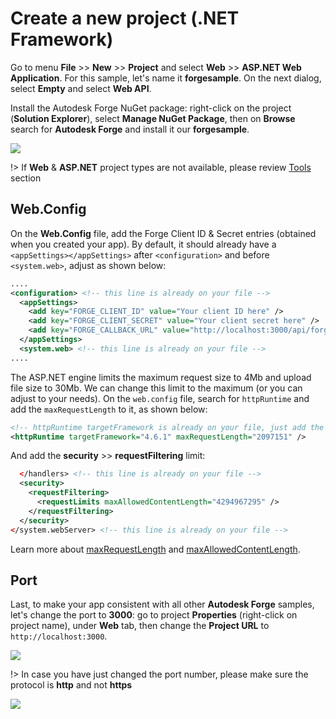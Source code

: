 # Create a new project (.NET Framework)

Go to menu **File** >> **New** >> **Project** and select **Web** >> **ASP.NET Web Application**. For this sample, let's name it **forgesample**. On the next dialog, select **Empty** and select **Web API**. 

Install the Autodesk Forge NuGet package: right-click on the project (**Solution Explorer**), select **Manage NuGet Package**, then on **Browse** search for **Autodesk Forge** and install it our **forgesample**. 

![](_media/net/create_project_webapi.gif) 

!> If **Web** & **ASP.NET** project types are not available, please review [Tools](environment/tools/net) section

## Web.Config

On the **Web.Config** file, add the Forge Client ID & Secret entries (obtained when you created your app). By default, it should already have a `<appSettings></appSettings>` after `<configuration>` and before `<system.web>`, adjust as shown below:

```xml
....
<configuration> <!-- this line is already on your file -->
  <appSettings>
    <add key="FORGE_CLIENT_ID" value="Your client ID here" />
    <add key="FORGE_CLIENT_SECRET" value="Your client secret here" />
    <add key="FORGE_CALLBACK_URL" value="http://localhost:3000/api/forge/callback/oauth" />
  </appSettings>
  <system.web> <!-- this line is already on your file -->
....
```

The ASP.NET engine limits the maximum request size to 4Mb and upload file size to 30Mb. We can change this limit to the maximum (or you can adjust to your needs). On the `web.config` file, search for `httpRuntime` and add the `maxRequestLength` to it, as shown below:

```xml
<!-- httpRuntime targetFramework is already on your file, just add the maxRequestLength -->
<httpRuntime targetFramework="4.6.1" maxRequestLength="2097151" />
```

And add the **security** >> **requestFiltering** limit:

```xml
  </handlers> <!-- this line is already on your file -->
  <security>
    <requestFiltering>
      <requestLimits maxAllowedContentLength="4294967295" />
    </requestFiltering>
  </security>
</system.webServer> <!-- this line is already on your file -->
```

Learn more about [maxRequestLength](https://msdn.microsoft.com/en-us/library/system.web.configuration.httpruntimesection.maxrequestlength.aspx) and [maxAllowedContentLength](https://msdn.microsoft.com/en-us/library/ms689462.aspx). 

## Port

Last, to make your app consistent with all other **Autodesk Forge** samples, let's change the port to **3000**: go to project **Properties** (right-click on project name), under **Web** tab, then change the **Project URL** to `http://localhost:3000`.

![](_media/net/create_project_webapi.gif) 

!> In case you have just changed the port number, please make sure the protocol is **http** and not **https**

![](_media/net/port.png) 

